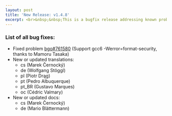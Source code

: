 ```yaml
---
layout: post
title: 'New Release: v1.4.8'
excerpt: <br>&nbsp;&nbsp;This is a bugfix release addressing known problems in 1.4.7 release.
---
```


### List of all bug fixes:

* Fixed problem [bgo#761580](https://bugzilla.gnome.org/show_bug.cgi?id=761580) (Support gcc6 -Werror=format-security, thanks to Mamoru Tasaka)
* New or updated translations:
    * cs (Marek Černocký)
    * de (Wolfgang Stöggl)
    * pl (Piotr Drąg)
    * pt (Pedro Albuquerque)
    * pt_BR (Gustavo Marques)
    * oc (Cédric Valmary)
* New or updated docs:
    * cs (Marek Černocký)
    * de (Mario Blättermann)

